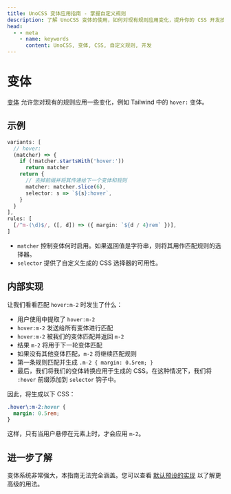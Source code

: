 ```yaml
---
title: UnoCSS 变体应用指南 - 掌握自定义规则
description: 了解 UnoCSS 变体的使用，如何对现有规则应用变化，提升你的 CSS 开发技能。
head:
  - - meta
    - name: keywords
      content: UnoCSS, 变体, CSS, 自定义规则, 开发
---
```


# 变体

[变体](https://windicss.org/utilities/general/variants.html) 允许您对现有的规则应用一些变化，例如 Tailwind 中的 `hover:` 变体。

## 示例

<!--eslint-skip-->

```ts
variants: [
  // hover:
  (matcher) => {
    if (!matcher.startsWith('hover:'))
      return matcher
    return {
      // 去掉前缀并将其传递给下一个变体和规则
      matcher: matcher.slice(6),
      selector: s => `${s}:hover`,
    }
  }
],
rules: [
  [/^m-(\d)$/, ([, d]) => ({ margin: `${d / 4}rem` })],
]
```

- `matcher` 控制变体何时启用。如果返回值是字符串，则将其用作匹配规则的选择器。
- `selector` 提供了自定义生成的 CSS 选择器的可用性。

## 内部实现

让我们看看匹配 `hover:m-2` 时发生了什么：

- 用户使用中提取了 `hover:m-2`
- `hover:m-2` 发送给所有变体进行匹配
- `hover:m-2` 被我们的变体匹配并返回 `m-2`
- 结果 `m-2` 将用于下一轮变体匹配
- 如果没有其他变体匹配，`m-2` 将继续匹配规则
- 第一条规则匹配并生成 `.m-2 { margin: 0.5rem; }`
- 最后，我们将我们的变体转换应用于生成的 CSS。在这种情况下，我们将 `:hover` 前缀添加到 `selector` 钩子中。

因此，将生成以下 CSS：

```css
.hover\:m-2:hover {
  margin: 0.5rem;
}
```

这样，只有当用户悬停在元素上时，才会应用 `m-2`。

## 进一步了解

变体系统非常强大，本指南无法完全涵盖。您可以查看 [默认预设的实现](https://github.com/unocss/unocss/tree/main/packages/preset-mini/src/_variants) 以了解更高级的用法。
